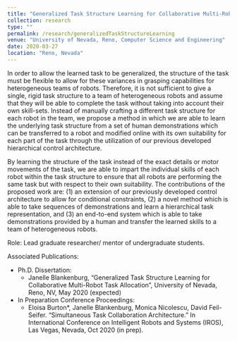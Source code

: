 ```yaml
---
title: "Generalized Task Structure Learning for Collaborative Multi-Robot Task Allocation"
collection: research
type: ""
permalink: /research/generalizedTaskStructureLearning
venue: "University of Nevada, Reno, Computer Science and Engineering"
date: 2020-03-27
location: "Reno, Nevada"
---
```


In order to allow the learned task to be generalized, the structure of the task must be flexible to allow for these variances in grasping capabilities for heterogeneous teams of robots. Therefore, it is not sufficient to give a single, rigid task structure to a team of heterogeneous robots and assume that they will be able to complete the task without taking into account their own skill-sets. Instead of manually crafting a different task structure for each robot in the team, we propose a method in which we are able to learn the underlying task structure from a set of human demonstrations which can be transferred to a robot and modified online with its own suitability for each part of the task through the utilization of our previous developed hierarchical control architecture.

By learning the structure of the task instead of the exact details or motor movements of the task, we are able to impart the individual skills of each robot within the task structure to ensure that all robots are performing the same task but with respect to their own suitability. The contributions of the proposed work are: (1) an extension of our previously developed control architecture to allow for conditional constraints, (2) a novel method which is able to take sequences of demonstrations and learn a hierarchical task representation, and (3) an end-to-end system which is able to take demonstrations provided by a human and transfer the learned skills to a team of heterogeneous robots.

Role: Lead graduate researcher/ mentor of undergraduate students.

Associated Publications: 
* Ph.D. Dissertation:
	* Janelle Blankenburg, “Generalized Task Structure Learning for Collaborative Multi-Robot Task Allocation”, University of Nevada, Reno, NV, May 2020 (expected)
* In Preparation Conference Proceedings:
	* Eloisa Burton*, Janelle Blankenburg, Monica Nicolescu, David Feil-Seifer. “Simultaneous Task Collaboration Architecture.” In International Conference on Intelligent Robots and Systems (IROS), Las Vegas, Nevada, Oct 2020 (in prep).
